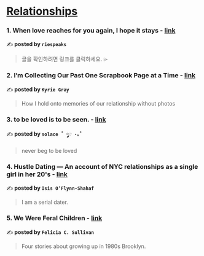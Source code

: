 
<h1><a href=https://medium.com/tag/relationships/recommended target="_blank" rel="noopener noreferrer">Relationships</a></h1>
<h3>1. When love reaches for you again, I hope it stays - <a href="https://medium.com/mr-plan-publication/when-love-reaches-for-you-again-i-hope-it-stays-80a791ba6411" target="_blank" rel="noopener noreferrer">link</a></h3>

✍️ **posted by `riespeaks`**

<blockquote>글을 확인하려면 링크를 클릭하세요. ⌲</blockquote>

<h3>2. I’m Collecting Our Past One Scrapbook Page at a Time - <a href="https://medium.com/@kyriegray3/im-collecting-our-past-one-scrapbook-page-at-a-time-6507d31cfcf2" target="_blank" rel="noopener noreferrer">link</a></h3>

✍️ **posted by `Kyrie Gray`**

<blockquote>How I hold onto memories of our relationship without photos</blockquote>

<h3>3. to be loved is to be seen. - <a href="https://medium.com/@solelysolace/to-be-loved-is-to-be-seen-b299757db05d" target="_blank" rel="noopener noreferrer">link</a></h3>

✍️ **posted by `solace ˚ ༘♡ ⋆｡˚`**

<blockquote>never beg to be loved</blockquote>

<h3>4. Hustle Dating — An account of NYC relationships as a single girl in her 20's - <a href="https://medium.com/@isisoflynn/hustle-dating-48e5b6d79e49" target="_blank" rel="noopener noreferrer">link</a></h3>

✍️ **posted by `Isis O’Flynn-Shahaf`**

<blockquote>I am a serial dater.</blockquote>

<h3>5. We Were Feral Children - <a href="https://medium.com/@felsull/we-were-feral-children-d13294988bcd" target="_blank" rel="noopener noreferrer">link</a></h3>

✍️ **posted by `Felicia C. Sullivan`**

<blockquote>Four stories about growing up in 1980s Brooklyn.</blockquote>

